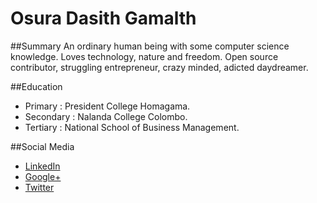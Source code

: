 # Osura Dasith Gamalth

##Summary
An ordinary human being with some computer science knowledge. Loves technology, nature and freedom. Open source contributor, struggling entrepreneur, crazy minded, adicted daydreamer.

##Education
* Primary : President College Homagama.
* Secondary : Nalanda College Colombo.
* Tertiary : National School of Business Management.

##Social Media
* [LinkedIn](http://www.linkedin.com/in/osura93)
* [Google+](https://plus.google.com/+osura93)
* [Twitter](https://twitter.com/osura077)
